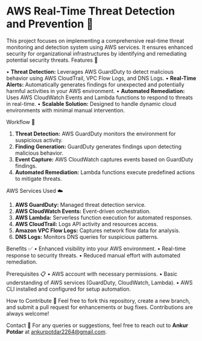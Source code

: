 # **AWS Real-Time Threat Detection and Prevention 🚀**

This project focuses on implementing a comprehensive real-time threat monitoring and detection system using AWS services. It ensures enhanced security for organizational infrastructures by identifying and remediating potential security threats.
Features 🌟

• **Threat Detection:** Leverages AWS GuardDuty to detect malicious behavior using AWS CloudTrail, VPC Flow Logs, and DNS Logs.
• **Real-Time Alerts:** Automatically generates findings for unexpected and potentially harmful activities in your AWS environment.
• **Automated Remediation:** Uses AWS CloudWatch Events and Lambda functions to respond to threats in real-time.
• **Scalable Solution:** Designed to handle dynamic cloud environments with minimal manual intervention.

Workflow 🔄

1. **Threat Detection:** AWS GuardDuty monitors the environment for suspicious activity.
2. **Finding Generation:** GuardDuty generates findings upon detecting malicious behavior.
3. **Event Capture:** AWS CloudWatch captures events based on GuardDuty findings.
4. **Automated Remediation:** Lambda functions execute predefined actions to mitigate threats.

AWS Services Used ☁️

1. **AWS GuardDuty:** Managed threat detection service.
2. **AWS CloudWatch Events:** Event-driven orchestration.
3. **AWS Lambda:** Serverless function execution for automated responses.
4. **AWS CloudTrail:** Logs API activity and resources access.
5. **Amazon VPC Flow Logs:** Captures network flow data for analysis.
6. **DNS Logs:** Monitors DNS queries for suspicious patterns.

Benefits ✅
• Enhanced visibility into your AWS environment.
• Real-time response to security threats.
• Reduced manual effort with automated remediation.

Prerequisites 📋
• AWS account with necessary permissions.
• Basic understanding of AWS services (GuardDuty, CloudWatch, Lambda).
• AWS CLI installed and configured for setup automation.

How to Contribute 🤝
Feel free to fork this repository, create a new branch, and submit a pull request for enhancements or bug fixes. Contributions are always welcome!

Contact 📧
For any queries or suggestions, feel free to reach out to **Ankur Potdar** at ankurpotdar2264@gmail.com.
